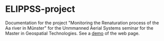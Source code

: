 # ELIPPSS-project
Documentation for the project "Monitoring the Renaturation process of the Aa river in Münster" for the Unmmanned Aerial Systems seminar for the Master in Geospatial Technologies. See a [demo](http://elippss.herokuapp.com/#/) of the web page.
